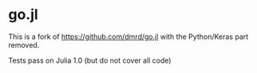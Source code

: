 # go.jl

This is a fork of https://github.com/dmrd/go.jl with the Python/Keras part removed.

Tests pass on Julia 1.0 (but do not cover all code)
